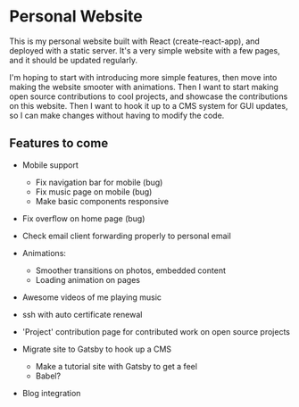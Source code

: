# Personal Website

This is my personal website built with React (create-react-app), and deployed with a static server.
It's a very simple website with a few pages, and it should be updated regularly.

I'm hoping to start with introducing more simple features, then move into making the website smooter
with animations. 
Then I want to start making open source contributions to cool projects, and showcase the contributions
on this website.
Then I want to hook it up to a CMS system for GUI updates, so I can make changes without
having to modify the code.

## Features to come

* Mobile support
  * Fix navigation bar for mobile (bug)
  * Fix music page on mobile (bug)
  * Make basic components responsive
  
* Fix overflow on home page (bug)  
  
* Check email client forwarding properly to personal email

* Animations:
   * Smoother transitions on photos, embedded content
   * Loading animation on pages

* Awesome videos of me playing music

* ssh with auto certificate renewal

* 'Project' contribution page for contributed work on open source projects

* Migrate site to Gatsby to hook up a CMS
  * Make a tutorial site with Gatsby to get a feel
  * Babel?

* Blog integration
